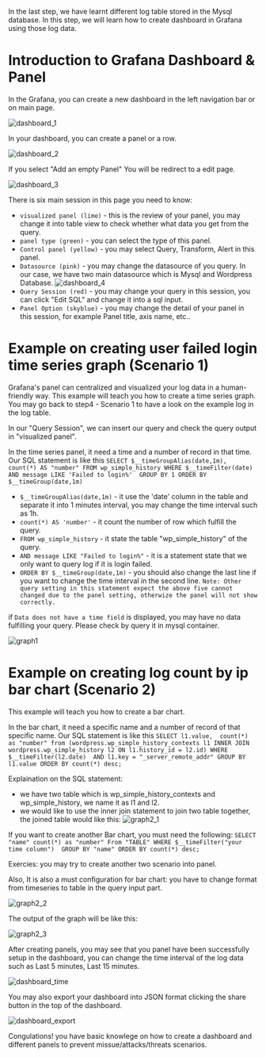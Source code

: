 

In the last step, we have learnt different log table stored in the Mysql database.
In this step, we will learn how to create dashboard in Grafana using those log data.

# Introduction to Grafana Dashboard & Panel

In the Grafana, you can create a new dashboard in the left navigation bar or on main page.

![dashboard_1](https://github.com/joey1136/katacoda-scenarios/blob/main/Area-C/images/step5/main_dashboard.png?raw=true)

In your dashboard, you can create a panel or a row.

![dashboard_2](https://github.com/joey1136/katacoda-scenarios/blob/main/Area-C/images/step5/dashboard_1.PNG?raw=true)

If you select "Add an empty Panel"
You will be redirect to a edit page.

![dashboard_3](https://github.com/joey1136/katacoda-scenarios/blob/main/Area-C/images/step5/panel_1.PNG?raw=true)

There is six main session in this page you need to know:

* `visualized panel (lime)` - this is the review of your panel, you may change it into table view to check whether what data you get from the query.
* `panel type (green)` - you can select the type of this panel. 
* `Control panel (yellow)` - you may select Query, Transform, Alert in this panel.
* `Datasource (pink)` - you may change the datasource of you query. In our case, we have two main datasource which is Mysql and Wordpress Database.
![dashboard_4](https://github.com/joey1136/katacoda-scenarios/blob/main/Area-C/images/step5/fail_choose%20datasource.PNG?raw=true)
* `Query Session (red)` - you may change your query in this session, you can click "Edit SQL" and change it into a sql input.
* `Panel Option (skyblue)` - you may change the detail of your panel in this session, for example Panel title, axis name, etc..


# Example on creating user failed login time series graph (Scenario 1)

Grafana's panel can centralized and visualized your log data in a human-friendly way.
This example will teach you how to create a time series graph.
You may go back to step4 - Scenario 1 to have a look on the example log in the log table.

In our "Query Session", we can insert our query and check the query output in "visualized panel".

In the time series panel, it need a time and a number of record in that time.
Our SQL statement is like this
`SELECT
  $__timeGroupAlias(date,1m),
  count(*) AS "number"
FROM wp_simple_history
WHERE
  $__timeFilter(date)
AND message LIKE 'Failed to login%' 
GROUP BY 1
ORDER BY $__timeGroup(date,1m)
`

* `$__timeGroupAlias(date,1m)` - it use the 'date' column in the table and separate it into 1 minutes interval, you may change the time interval such as 1h.
* `count(*) AS 'number'` - it count the number of row which fulfill the query.
* `FROM wp_simple_history` - it state the table "wp_simple_history" of the query.
* `AND message LIKE "Failed to login%"` - it is a statement state that we only want to query log if it is login failed.
* `ORDER BY $__timeGroup(date,1m)` - you should also change the last line if you want to change the time interval in the second line.
`Note: Other query setting in this statement expect the above five cannot changed due to the panel setting, otherwize the panel will not show correctly.`

if `Data does not have a time field` is displayed, you may have no data fulfilling your query. Please check by query it in mysql container.

![graph1](https://github.com/joey1136/katacoda-scenarios/blob/main/Area-C/images/step5/login_fail_grafana.PNG?raw=true)

# Example on creating log count by ip bar chart (Scenario 2)

This example will teach you how to create a bar chart.

In the bar chart, it need a specific name and a number of record of that specific name.
Our SQL statement is like this
`SELECT
  l1.value, 
  count(*) as "number"
from (wordpress.wp_simple_history_contexts l1 INNER JOIN wordpress.wp_simple_history l2 ON l1.history_id = l2.id)
WHERE $__timeFilter(l2.date) 
AND l1.key = "_server_remote_addr"
GROUP BY l1.value
ORDER BY count(*) desc;
`

Explaination on the SQL statement:
* we have two table which is wp_simple_history_contexts and wp_simple_history, we name it as l1 and l2.
* we would like to use the inner join statement to join two table together, the joined table would like this:
![graph2_1](https://github.com/joey1136/katacoda-scenarios/blob/main/Area-C/images/step5/ip_graph.PNG?raw=true)

If you want to create another Bar chart, you must need the following:
`SELECT
  "name"
  count(*) as "number"
From "TABLE"
WHERE $__timeFilter("your time column") 
GROUP BY "name"
ORDER BY count(*) desc;
`

Exercies: you may try to create another two scenario into panel.

Also, It is also a must configuration for bar chart:
you have to change format from timeseries to table in the query input part.

![graph2_2](https://github.com/joey1136/katacoda-scenarios/blob/main/Area-C/images/step5/ip_graph_table.PNG?raw=true)

The output of the graph will be like this:

![graph2_3](https://github.com/joey1136/katacoda-scenarios/blob/main/Area-C/images/step5/ip_graph_innerjoin.PNG?raw=true)










After creating panels, you may see that you panel have been successfully setup in the dashboard, you can change the time interval of the log data such as Last 5 minutes, Last 15 minutes.

![dashboard_time](https://github.com/joey1136/katacoda-scenarios/blob/main/Area-C/images/step5/dashboard_time%20range.PNG?raw=true)

You may also export your dashboard into JSON format clicking the share button in the top of the dashboard.

![dashboard_export](https://github.com/joey1136/katacoda-scenarios/blob/main/Area-C/images/step5/dashboard_export.PNG?raw=true)

Congulations! you have basic knowlege on how to create a dashboard and different panels to prevent missue/attacks/threats scenarios.